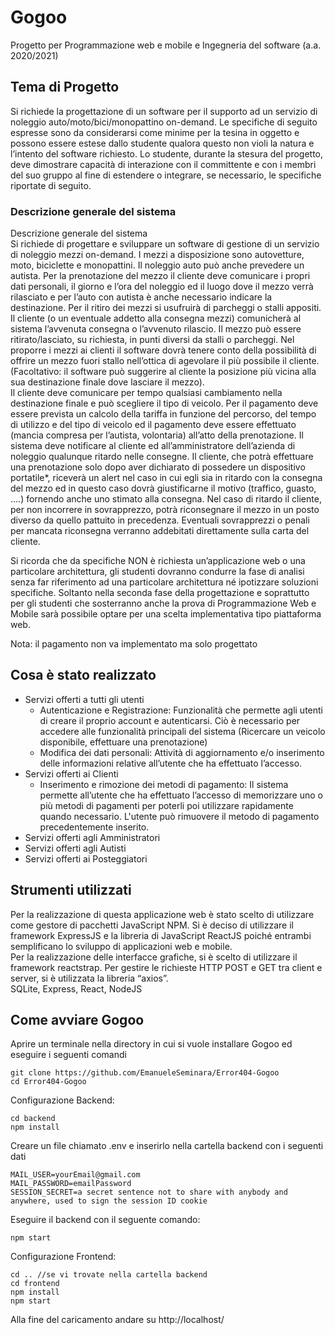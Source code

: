 # Gogoo
Progetto per Programmazione web e mobile e Ingegneria del software (a.a. 2020/2021)

## Tema di Progetto 
Si richiede la progettazione di un software per il supporto ad un servizio di noleggio auto/moto/bici/monopattino on-demand. Le specifiche di seguito espresse sono da considerarsi come minime per la tesina in oggetto e possono essere estese dallo studente qualora questo non violi la natura e l’intento del software richiesto. Lo studente, durante la stesura del progetto, deve dimostrare capacità di interazione con il committente e con i membri del suo gruppo al fine di estendere o integrare, se necessario, le specifiche riportate di seguito.

### Descrizione generale del sistema
Descrizione generale del sistema  
Si richiede di progettare e sviluppare un software di gestione di un servizio di noleggio mezzi on-demand. I mezzi a disposizione sono autovetture, moto, biciclette e monopattini. Il noleggio auto può anche prevedere un autista. Per la prenotazione del mezzo il cliente deve comunicare i propri dati personali, il giorno e l’ora del noleggio ed il luogo dove il mezzo verrà rilasciato e per l’auto con autista è anche necessario indicare la destinazione. Per il ritiro dei mezzi si usufruirà di parcheggi o stalli appositi. Il cliente (o un eventuale addetto alla consegna mezzi) comunicherà al sistema l’avvenuta consegna o l’avvenuto rilascio. Il mezzo può essere ritirato/lasciato, su richiesta, in punti diversi da stalli o parcheggi. Nel proporre i mezzi ai clienti il software dovrà tenere conto della possibilità di offrire un mezzo fuori stallo nell’ottica di agevolare il più possibile il cliente. (Facoltativo: il software può suggerire al cliente la posizione più vicina alla sua destinazione finale dove lasciare il mezzo).  
Il cliente deve comunicare per tempo qualsiasi cambiamento nella destinazione finale e può scegliere il tipo di veicolo.
Per il pagamento deve essere prevista un calcolo della tariffa in funzione del percorso, del tempo di utilizzo e del tipo di veicolo ed il pagamento deve essere effettuato (mancia compresa per l’autista, volontaria) all’atto della prenotazione.
Il sistema deve notificare al cliente ed all’amministratore dell’azienda di noleggio qualunque ritardo nelle consegne. Il cliente, che potrà effettuare una prenotazione solo dopo aver dichiarato di possedere un dispositivo portatile*, riceverà un alert nel caso in cui egli sia in ritardo con la consegna del mezzo ed in questo caso dovrà giustificarne il motivo (traffico, guasto, ….) fornendo anche uno stimato alla consegna. Nel caso di ritardo il cliente, per non incorrere in sovrapprezzo, potrà riconsegnare il mezzo in un posto diverso da quello pattuito in precedenza. Eventuali sovrapprezzi o penali per mancata riconsegna verranno addebitati direttamente sulla carta del cliente.
  
Si ricorda che da specifiche NON è richiesta un’applicazione web o una particolare architettura, gli studenti dovranno condurre la fase di analisi senza far riferimento ad una particolare architettura né ipotizzare soluzioni specifiche. Soltanto nella seconda fase della progettazione e soprattutto per gli studenti che sosterranno anche la prova di Programmazione Web e Mobile sarà possibile optare per una scelta implementativa tipo piattaforma web.


Nota: il pagamento non va implementato ma solo progettato


## Cosa è stato realizzato
- Servizi offerti a tutti gli utenti
  - Autenticazione e Registrazione: Funzionalità che permette agli utenti di creare il proprio account e autenticarsi. Ciò è necessario per accedere alle funzionalità principali del sistema (Ricercare un veicolo disponibile, effettuare una prenotazione)
  - Modifica dei dati personali: Attività di aggiornamento e/o inserimento delle informazioni relative all’utente che ha effettuato l’accesso.
- Servizi offerti ai Clienti
  - Inserimento e rimozione dei metodi di pagamento: Il sistema permette all’utente che ha effettuato l’accesso di memorizzare uno o più metodi di pagamenti per poterli poi utilizzare rapidamente quando necessario. L'utente può rimuovere il metodo di pagamento precedentemente inserito.
- Servizi offerti agli Amministratori
- Servizi offerti agli Autisti
- Servizi offerti ai Posteggiatori
  


## Strumenti utilizzati
Per la realizzazione di questa applicazione web è stato scelto di utilizzare come gestore di pacchetti JavaScript NPM.
Si è deciso di utilizzare il framework ExpressJS e la libreria di JavaScript ReactJS poiché entrambi semplificano lo sviluppo di applicazioni web e mobile.  
Per la realizzazione delle interfacce grafiche, si è scelto di utilizzare il framework reactstrap. 
Per gestire le richieste HTTP POST e GET tra client e server, si è utilizzata la libreria “axios”.  
SQLite, Express, React, NodeJS

## Come avviare Gogoo

Aprire un terminale nella directory in cui si vuole installare Gogoo ed eseguire i seguenti comandi
```
git clone https://github.com/EmanueleSeminara/Error404-Gogoo
cd Error404-Gogoo
```

Configurazione Backend:
```
cd backend
npm install
```
Creare un file chiamato .env e inserirlo nella cartella backend con i seguenti dati
``` 
MAIL_USER=yourEmail@gmail.com  
MAIL_PASSWORD=emailPassword  
SESSION_SECRET=a secret sentence not to share with anybody and anywhere, used to sign the session ID cookie
```
Eseguire il backend con il seguente comando:
```
npm start
```

Configurazione Frontend:
```
cd .. //se vi trovate nella cartella backend
cd frontend
npm install
npm start
```
Alla fine del caricamento andare su http://localhost/